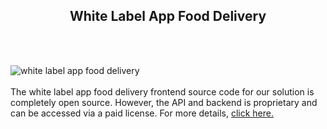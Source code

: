 <h2 style="text-align:center">White Label App Food Delivery</h2><br/><br/>

![white label app food delivery](https://admin.ninjascode.com/wp-content/uploads/2025/repoImages/margaret/24.webp) <br/><br/>The white label app food delivery frontend source code for our solution is completely open source. However, the API and backend is proprietary and can be accessed via a paid license. For more details, <a href="https://enatega.com/?utm_source=github&utm_medium=repo&utm_campaign=margaret-white-label-app-food-delivery" target="_blank">click here.</a>

